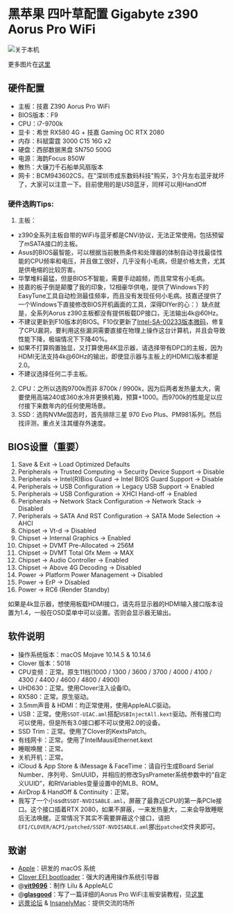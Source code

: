 # 黑苹果 四叶草配置 Gigabyte z390 Aorus Pro WiFi 

![关于本机](https://github.com/cheneyveron/hackintosh-clover-z390-aorus-pro-wifi-9700k-rx580/blob/master/attachment/imgs/aboutme.png)

更多图片在[这里](https://github.com/cheneyveron/hackintosh-clover-z390-aorus-pro-wifi-9700k-rx580/blob/master/pics.md)

## 硬件配置

- 主板：技嘉 Z390 Aorus Pro WiFi
- BIOS版本：F9
- CPU：i7-9700k
- 显卡：希世 RX580 4G + 技嘉 Gaming OC RTX 2080
- 内存：科赋雷霆 3000 C15 16G x2
- 硬盘：西部数据黑盘 SN750 500G
- 电源：海韵Focus 850W
- 散热：大镰刀千石船单风扇版本
- 网卡：BCM943602CS，在"深圳市成东数码科技"购买，3个月左右蓝牙就坏了，大家可以注意一下。目前使用的是USB蓝牙，同样可以用HandOff

### 硬件选购Tips:

1. 主板：

- z390全系列主板自带的WiFi与蓝牙都是CNVi协议，无法正常使用。包括预留了mSATA接口的主板。
- Asus的BIOS最智能，可以根据当前散热条件和处理器的体制自动寻找最佳性能的CPU频率和电压，并且做工很好，几乎没有小毛病，但是价格太贵，尤其是供电缩的比较厉害。
- 华擎堆料最猛，但是BIOS不智能，需要手动超频，而且常常有小毛病。
- 技嘉的板子倒是颠覆了我的印象，12相豪华供电，提供了Windows下的EasyTune工具自动检测最佳频率，而且没有发现任何小毛病。技嘉还提供了一个Windows下直接修改BIOS开机画面的工具，深得DIYer的心：）缺点就是，全系列Aorus z390主板都没有提供板载DP接口，无法输出4k@60Hz。
- 不建议更新到F10版本的BIOS。F10仅更新了[Intel-SA-00233版本微码](https://www.intel.com/content/www/us/en/security-center/advisory/intel-sa-00233.html)，修复了CPU漏洞，要利用这些漏洞需要直接在物理上操作这台计算机，并且会导致性能下降，极端情况下下降40%。
-  如果不打算购置独显，又打算使用4K显示器，请选择带有DP口的主板，因为HDMI无法支持4k@60Hz的输出，即使显示器与主板上的HDMI口版本都是2.0。
- 不建议选择任何二手主板。

2. CPU：之所以选购9700k而非 8700k / 9900k，因为后两者发热量太大，需要使用高端240或360水冷并更换机箱，预算+1000。而9700k的性能足以应付接下来数年内的任何使用场景。
3. SSD：选购NVMe固态时，首先排除三星 970 Evo Plus、PM981系列。然后找评测，重点关注其缓存外速度。

## BIOS设置（重要）

1. Save & Exit → Load Optimized Defaults
2. Peripherals → Trusted Computing → Security Device Support →  Disable
3. Peripherals → Intel(R)Bios Guard → Intel BIOS Guard Support →  Disable
4. Peripherals → USB Configuration → Legacy USB Support →  Enabled
5. Peripherals → USB Configuration → XHCI Hand-off →  Enabled
6. Peripherals → Network Stack Configuration → Network Stack →  Disabled
7. Peripherals → SATA And RST Configuration → SATA Mode Selection →  AHCI
8. Chipset → Vt-d → Disabled
9. Chipset → Internal Graphics → Enabled
10. Chipset → DVMT Pre-Allocated → 256M
11. Chipset → DVMT Total Gfx Mem → MAX 
12. Chipset → Audio Controller → Enabled
13. Chipset → Above 4G Decoding → Disabled
14. Power → Platform Power Management → Disabled
15. Power → ErP → Disabled
16. Power → RC6 (Render Standby)

如果是4k显示器，想使用板载HDMI接口，请先将显示器的HDMI输入接口版本设置为1.4，一般在OSD菜单中可以设置。否则会显示器无输出。

## 软件说明

- 操作系统版本：macOS Mojave 10.14.5 & 10.14.6
- Clover 版本：5018
- CPU变频：正常。原生11档(1000 / 1300 / 3600 / 3700 / 4000 / 4100 / 4300 / 4400 / 4600 / 4800 / 4900)
- UHD630：正常。使用Clover注入设备ID。
- RX580：正常。原生驱动。
- 3.5mm声音 & HDMI：均正常使用，使用AppleALC驱动。
- USB：正常。使用`SSDT-UIAC.aml`搭配`USBInjectAll.kext`驱动。所有接口均可以使用，但是所有3.0接口都不可以使用2.0的设备。
- SSD Trim：正常。使用了Clover的KextsPatch。
- 有线网卡：正常。使用了IntelMausiEthernet.kext
- 睡眠唤醒：正常。
- 关机开机：正常。
- iCloud & App Store & iMessage & FaceTime：请自行生成Board Serial Number、序列号、SmUUID，并相应的修改SysPrameter系统参数中的“自定义UUID”，和RtVariables变量设置中的MLB、ROM。
- AirDrop & HandOff & Continuity：正常。
- 我写了一个小ssdt`SSDT-NVDISABLE.aml`，屏蔽了最靠近CPU的第一条PCIe接口。这个接口插着RTX 2080，如果不屏蔽，一来发热量大，二来会导致睡眠后无法唤醒。正常情况下其实不需要屏蔽这个接口，请把`EFI/CLOVER/ACPI/patched/SSDT-NVDISABLE.aml`挪出`patched`文件夹即可。

## 致谢

- [Apple](https://www.apple.com)：研发的 macOS 系统
- [Clover EFI bootloader](https://sourceforge.net/projects/cloverefiboot/)：强大的通用操作系统引导器
- @[**vit9696**](https://github.com/vit9696)：制作 Lilu & AppleALC
- @[**glasgood**](https://www.insanelymac.com/forum/profile/1077361-glasgood/)：写了一篇详细的Aorus Pro WiFi主板安装教程，见[这里](https://www.insanelymac.com/forum/topic/337837-glasgoods-macos-mojave-successguide-for-aorus-z390-pro/)
- [远景论坛](http://bbs.pcbeta.com) & [InsanelyMac](http://www.insanelymac.com)：提供交流的场所
